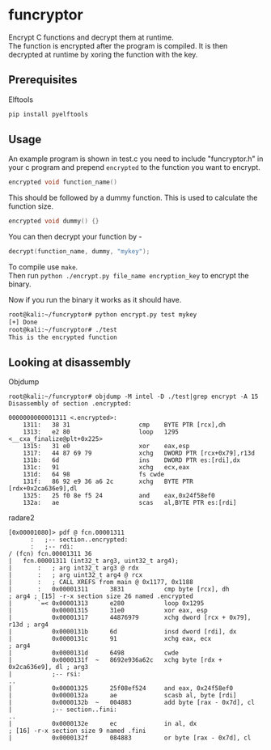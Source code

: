 # funcryptor
Encrypt C functions and decrypt them at runtime.  
The function is encrypted after the program is compiled. It is then decrypted at runtime by xoring the function with the key. 

## Prerequisites
Elftools
```bash
pip install pyelftools
```

## Usage
An example program is shown in test.c 
you need to include "funcryptor.h" in your c program and prepend `encrypted` to the function you want to encrypt.  
```c
encrypted void function_name() 
```
  
This should be followed by a dummy function. This is used to calculate the function size.
```c
encrypted void dummy() {}
```
  
You can then decrypt your function by -
```c
decrypt(function_name, dummy, "mykey");
``` 
To compile use `make`.  
Then run `python ./encrypt.py file_name encryption_key` to encrypt the binary.

Now if you run the binary it works as it should have.
```bash
root@kali:~/funcryptor# python encrypt.py test mykey
[+] Done
root@kali:~/funcryptor# ./test 
This is the encrypted function
```

## Looking at disassembly

Objdump 
```
root@kali:~/funcryptor# objdump -M intel -D ./test|grep encrypt -A 15
Disassembly of section .encrypted:

0000000000001311 <.encrypted>:
    1311:	38 31                	cmp    BYTE PTR [rcx],dh
    1313:	e2 80                	loop   1295 <__cxa_finalize@plt+0x225>
    1315:	31 e0                	xor    eax,esp
    1317:	44 87 69 79          	xchg   DWORD PTR [rcx+0x79],r13d
    131b:	6d                   	ins    DWORD PTR es:[rdi],dx
    131c:	91                   	xchg   ecx,eax
    131d:	64 98                	fs cwde 
    131f:	86 92 e9 36 a6 2c    	xchg   BYTE PTR [rdx+0x2ca636e9],dl
    1325:	25 f0 8e f5 24       	and    eax,0x24f58ef0
    132a:	ae                   	scas   al,BYTE PTR es:[rdi]
```
  
  radare2
  ```
  [0x00001080]> pdf @ fcn.00001311
        :   ;-- section..encrypted:
        :   ;-- rdi:
/ (fcn) fcn.00001311 36
|   fcn.00001311 (int32_t arg3, uint32_t arg4);
|       :   ; arg int32_t arg3 @ rdx
|       :   ; arg uint32_t arg4 @ rcx
|       :   ; CALL XREFS from main @ 0x1177, 0x1188
|       :   0x00001311      3831           cmp byte [rcx], dh          ; arg4 ; [15] -r-x section size 26 named .encrypted
|       `=< 0x00001313      e280           loop 0x1295
|           0x00001315      31e0           xor eax, esp
|           0x00001317      44876979       xchg dword [rcx + 0x79], r13d ; arg4
|           0x0000131b      6d             insd dword [rdi], dx
|           0x0000131c      91             xchg eax, ecx               ; arg4
|           0x0000131d      6498           cwde
|           0x0000131f  ~   8692e936a62c   xchg byte [rdx + 0x2ca636e9], dl ; arg3
|           ;-- rsi:
..
|           0x00001325      25f08ef524     and eax, 0x24f58ef0
|           0x0000132a      ae             scasb al, byte [rdi]
|           0x0000132b  ~   004883         add byte [rax - 0x7d], cl
|           ;-- section..fini:
..
|           0x0000132e      ec             in al, dx                   ; [16] -r-x section size 9 named .fini
|           0x0000132f      084883         or byte [rax - 0x7d], cl
  ```
